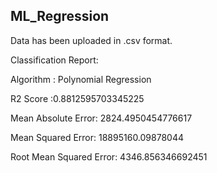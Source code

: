 ## ML_Regression

Data has been uploaded in .csv format.

Classification Report:

Algorithm : Polynomial Regression

R2 Score :0.8812595703345225

Mean Absolute Error: 2824.4950454776617

Mean Squared Error: 18895160.09878044

Root Mean Squared Error: 4346.856346692451
